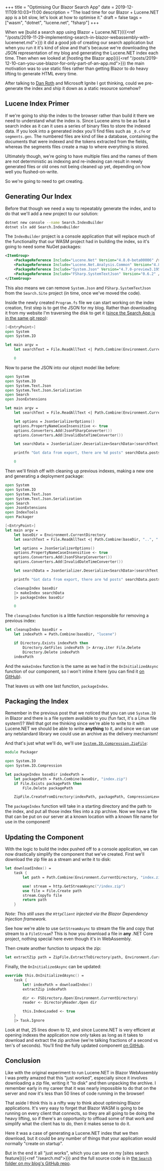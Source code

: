 +++
title = "Optimising Our Blazor Search App"
date = 2019-12-11T09:10:03+11:00
description = "The load time for our Blazor + Lucene.NET app is a bit slow, let's look at how to optimise it."
draft = false
tags = ["wasm", "dotnet", "lucene.net", "fsharp"]
+++

When we [build a search app using Blazor + Lucene.NET]({{<ref "/posts/2019-11-29-implementing-search-in-blazor-webassembly-with-lucenenet.md">}}) it did a good job of creating our search application but when you run it it's kind of slow and that's because we're downloading the JSON representation of my blog and generating the Lucene.NET index each time. Then when we looked at [hosting the Blazor app]({{<ref "/posts/2019-12-10-can-you-use-blazor-for-only-part-of-an-app.md">}}) the main motivation was to use static files rather than getting Blazor to do heavy lifting to generate HTML every time.

After talking to [Dan Roth](https://twitter.com/danroth27) and Microsoft Ignite I got thinking, could we pre-generate the index and ship it down as a static resource somehow?

## Lucene Index Primer

If we're going to ship the index to the browser rather than build it there we need to understand what the index is. Since Lucene aims to be as fast a search index as it can it uses a series of binary files to store the indexed data. If you look into a generated index you'll find files such as `_0.cfe` or `segments.gen`. The numbered files are kind of like a database, containing the documents that were indexed and the tokens extracted from the fields, whereas the segments files create a map to where everything is stored.

Ultimately though, we're going to have multiple files and the names of them are not deterministic as indexing and re-indexing can result in newly generated files or old ones not being cleaned up yet, depending on how well you flushed-on-write.

So we're going to need to get creating.

## Generating Our Index

Before that though we need a way to repeatably generate the index, and to do that we'll add a new project to our solution:

```sh
dotnet new console --name Search.IndexBuilder
dotnet sln add Search.IndexBuilder
```

The `IndexBuilder` project is a console application that will replace much of the functionality that our WASM project had in building the index, so it's going to need some NuGet packages:

```xml
<ItemGroup>
    <PackageReference Include="Lucene.Net" Version="4.8.0-beta00006" />
    <PackageReference Include="Lucene.Net.Analysis.Common" Version="4.8.0-beta00006" />
    <PackageReference Include="System.Json" Version="4.7.0-preview3.19551.4" />
    <PackageReference Include="FSharp.SystemTextJson" Version="0.6.2" />
</ItemGroup>
```

This also means we can remove `System.Json` and `FSharp.SystemTextJson` from the `Search.Site` project (in time, once we've moved the code).

Inside the newly created `Program.fs` file we can start working on the index creation, first step is to get the JSON for my blog. Rather than downloading it from my website I'm traversing the disk to get it ([since the Search App is in the same git repo](https://github.com/aaronpowell/aaronpowell.github.io/tree/master/Search)):

```fsharp
[<EntryPoint>]
open System
open System.IO

let main argv =
    let searchText = File.ReadAllText <| Path.Combine(Environment.CurrentDirectory, "..", "..", ".output", "index.json")

    0
```

Now to parse the JSON into our object model like before:

```fsharp
open System
open System.IO
open System.Text.Json
open System.Text.Json.Serialization
open Search
open JsonExtensions

let main argv =
    let searchText = File.ReadAllText <| Path.Combine(Environment.CurrentDirectory, "..", "..", ".output", "index.json")

    let options = JsonSerializerOptions()
    options.PropertyNameCaseInsensitive <- true
    options.Converters.Add(JsonFSharpConverter())
    options.Converters.Add(InvalidDateTimeConverter())

    let searchData = JsonSerializer.Deserialize<SearchData>(searchText, options)

    printfn "Got data from export, there are %d posts" searchData.posts.Length

    0
```

Then we'll finish off with cleaning up previous indexes, making a new one and generating a deployment package:

```fsharp
open System
open System.IO
open System.Text.Json
open System.Text.Json.Serialization
open Search
open JsonExtensions
open IndexTools
open Packager

[<EntryPoint>]
let main argv =
    let baseDir = Environment.CurrentDirectory
    let searchText = File.ReadAllText <| Path.Combine(baseDir, "..", "..", ".output", "index.json")

    let options = JsonSerializerOptions()
    options.PropertyNameCaseInsensitive <- true
    options.Converters.Add(JsonFSharpConverter())
    options.Converters.Add(InvalidDateTimeConverter())

    let searchData = JsonSerializer.Deserialize<SearchData>(searchText, options)

    printfn "Got data from export, there are %d posts" searchData.posts.Length

    cleanupIndex baseDir
    |> makeIndex searchData
    |> packageIndex baseDir

    0
```

The `cleanupIndex` function is a little function responsible for removing a previous index:

```fsharp
let cleanupIndex baseDir =
    let indexPath = Path.Combine(baseDir, "lucene")

    if Directory.Exists indexPath then
        Directory.GetFiles indexPath |> Array.iter File.Delete
        Directory.Delete indexPath
    indexPath
```

And the `makeIndex` function is the same as we had in the `OnInitializedAsync` function of our component, so I won't inline it here (you can find it [on GitHub](https://github.com/aaronpowell/aaronpowell.github.io/blob/master/Search/Search.IndexBuilder/IndexTools.fs)).

That leaves us with one last function, `packageIndex`.

## Packaging the Index

Remember in the previous post that we noticed that you can use `System.IO` in Blazor and there is a file system available to you (fun fact, it's a Linux file system!)? Well that got me thinking since we're able to write to it with Lucene.NET we should be able to write **anything** to it, and since we can use any netstandard library we could use an archive as the delivery mechanism!

And that's just what we'll do, we'll use [`System.IO.Compression.ZipFile`](https://docs.microsoft.com/en-us/dotnet/api/system.io.compression.zipfile?view=netcore-3.0&{{<cda>}}):

```fsharp
module Packager

open System.IO
open System.IO.Compression

let packageIndex baseDir indexPath =
    let packagePath = Path.Combine(baseDir, "index.zip")
    if File.Exists packagePath then
        File.Delete packagePath

    ZipFile.CreateFromDirectory(indexPath, packagePath, CompressionLevel.Fastest, false)
```

The `packageIndex` function will take in a starting directory and the path to the index, and put all those index files into a zip archive. Now we have a file that can be put on our server at a known location with a known file name for use in the component!

## Updating the Component

With the logic to build the index pushed off to a console application, we can now drastically simplify the component that we've created. First we'll download the zip file as a stream and write it to disk:

```fsharp
let downloadIndex() =
    task {
        let path = Path.Combine(Environment.CurrentDirectory, "index.zip")

        use! stream = http.GetStreamAsync("/index.zip")
        use file = File.Create path
        stream.CopyTo file
        return path
    }
```

_Note: This still uses the `HttpClient` injected via the Blazor Dependency Injection framework._

See how we're able to use `GetStreamAsync` to stream the file and copy that stream to a `FileStream`? This is how you download a file in **any** .NET Core project, nothing special here even though it's in WebAssembly.

Then create another function to unpack the zip:

```fsharp
let extractZip path = ZipFile.ExtractToDirectory(path, Environment.CurrentDirectory)
```

Finally, the `OnInitializedAsync` can be updated:

```fsharp
override this.OnInitializedAsync() =
    task {
        let! indexPath = downloadIndex()
        extractZip indexPath

        dir <- FSDirectory.Open(Environment.CurrentDirectory)
        reader <- DirectoryReader.Open dir

        this.IndexLoaded <- true
    }
    |> Task.Ignore
```

Look at that, 25 lines down to 12, and since Lucene.NET is very efficient at opening indexes the application now only takes as long as it takes to download and extract the zip archive (we're talking fractions of a second vs ten's of seconds). You'll find the fully updated component [on GitHub](https://github.com/aaronpowell/aaronpowell.github.io/blob/master/Search/Search.Site/SearchComponent.fs).

## Conclusion

Like with the original experiment to run Lucene.NET in Blazor WebAssembly I was pretty amazed that this "just worked", especially since it involves downloading a zip file, writing it "to disk" and then unpacking the archive. I remember early in my career that it was nearly impossible to do that on the server and now it's less than 50 lines of code running in the browser!

That aside I think this is a nifty way to think about optimising Blazor applications. It's very easy to forget that Blazor WASM is going to be running on every client that connects, so they are all going to be doing the heavy lifting, so if there's an opportunity to offload some of that work and simplify what the client has to do, then it makes sense to do it.

Here it was a case of generating a Lucene.NET index that we then download, but it could be any number of things that your application would normally "create on startup".

But in the end it all "just works", which you can see on my [sites search feature]({{<ref "/search.md">}}) and the full source code is in [the `Search` folder on my blog's GitHub repo](https://github.com/aaronpowell/aaronpowell.github.io/tree/master/Search).